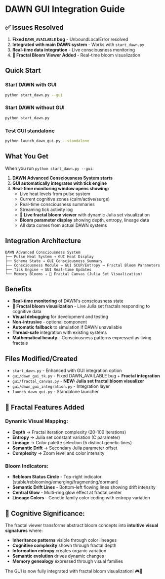 # DAWN GUI Integration Guide

## ✅ Issues Resolved

1. **Fixed `DAWN_AVAILABLE` bug** - UnboundLocalError resolved
2. **Integrated with main DAWN system** - Works with `start_dawn.py`
3. **Real-time data integration** - Live consciousness monitoring
4. **🌸 Fractal Bloom Viewer Added** - Real-time bloom visualization

## Quick Start

### Start DAWN with GUI
```bash
python start_dawn.py --gui
```

### Start DAWN without GUI
```bash
python start_dawn.py
```

### Test GUI standalone
```bash
python launch_dawn_gui.py --standalone
```

## What You Get

When you run `python start_dawn.py --gui`:

1. **DAWN Advanced Consciousness System starts**
2. **GUI automatically integrates with tick engine**
3. **Real-time monitoring window opens showing:**
   - Live heat levels from pulse system
   - Current cognitive zones (calm/active/surge)
   - Real-time consciousness summaries
   - Streaming tick activity log
   - **🌸 Live fractal bloom viewer** with dynamic Julia set visualization
   - **Bloom parameter display** showing depth, entropy, lineage data
   - All data comes from actual DAWN systems

## Integration Architecture

```
DAWN Advanced Consciousness System
├── Pulse Heat System → GUI Heat Display
├── Schema State → GUI Consciousness Summary  
├── Consciousness Module → GUI SCUP/Entropy → Fractal Bloom Parameters
├── Tick Engine → GUI Real-time Updates
└── Memory Blooms → 🌸 Fractal Canvas (Julia Set Visualization)
```

## Benefits

- **Real-time monitoring** of DAWN's consciousness state
- **🌸 Fractal bloom visualization** - Live Julia set fractals responding to cognitive data
- **Visual debugging** for development and testing
- **Non-intrusive** - optional component
- **Automatic fallback** to simulation if DAWN unavailable
- **Thread-safe** integration with existing systems
- **Mathematical beauty** - Consciousness patterns expressed as living fractals

## Files Modified/Created

- `start_dawn.py` - Enhanced with GUI integration option
- `gui/dawn_gui_tk.py` - Fixed DAWN_AVAILABLE bug + **Fractal integration**
- `gui/fractal_canvas.py` - **NEW: Julia set fractal bloom visualizer**
- `gui/dawn_gui_integration.py` - Integration layer
- `launch_dawn_gui.py` - Standalone launcher

## 🌸 Fractal Features Added

### **Dynamic Visual Mapping:**
- **Depth** → Fractal iteration complexity (20-100 iterations)
- **Entropy** → Julia set constant variation (C parameter)  
- **Lineage** → Color palette selection (5 distinct genetic lines)
- **Semantic Drift** → Secondary Julia parameter offset
- **Complexity** → Zoom level and color intensity

### **Bloom Indicators:**
- **Rebloom Status Circle** - Top-right indicator (stable/reblooming/emerging/fragmenting/dormant)
- **Semantic Drift Lines** - Bottom-left flowing lines showing drift intensity
- **Central Glow** - Multi-ring glow effect at fractal center
- **Lineage Colors** - Genetic family color coding with entropy variation

## 🧠 **Cognitive Significance:**
The fractal viewer transforms abstract bloom concepts into **intuitive visual signatures** where:
- **Inheritance patterns** visible through color lineages
- **Cognitive complexity** shown through fractal depth
- **Information entropy** creates organic variation
- **Semantic evolution** drives dynamic changes
- **Memory genealogy** expressed through visual families

The GUI is now fully integrated with fractal bloom visualization! 🎮🌸 